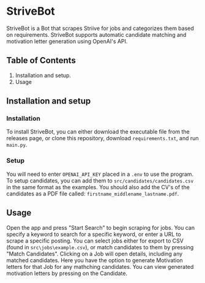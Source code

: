 # StriveBot

StriveBot is a Bot that scrapes Striive for jobs and categorizes them based on requirements. StriveBot supports automatic candidate matching and motivation letter generation using OpenAI's API.

## Table of Contents

1. Installation and setup.
2. Usage

## Installation and setup

### Installation

To install StriveBot, you can either download the executable file from the releases page, or clone this repository, download `requirements.txt`, and run `main.py`.

### Setup

You will need to enter `OPENAI_API_KEY` placed in a `.env` to use the program. To setup candidates, you can add them to `src/candidates/candidates.csv` in the same format as the examples. You should also add the CV's of the candidates as a PDF file called: `firstname_middlename_lastname.pdf`.

## Usage

Open the app and press "Start Search" to begin scraping for jobs. You can specify a keyword to search for a specific keyword, or enter a URL to scrape a specific posting. You can select jobs either for export to CSV (found in `src\jobs\example.csv`), or match candidates to them by pressing "Match Candidates". Clicking on a Job will open details, including any matched candidates. Here you have the option to generate Motivation letters for that Job for any mathching candidates. You can view generated motivation letters by pressing on the Candidate.
